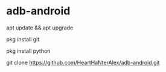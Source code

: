 # adb-android





apt update && apt upgrade

pkg install git

pkg install python

git clone https://github.com/HeartHaNterAlex/adb-android.git

